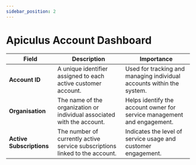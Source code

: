 ```yaml
---
sidebar_position: 2
---
```

# Apiculus Account Dashboard

| **Field**              | **Description**                                                             | **Importance**                                                              |
|------------------------|-----------------------------------------------------------------------------|------------------------------------------------------------------------------|
| **Account ID**         | A unique identifier assigned to each active customer account.              | Used for tracking and managing individual accounts within the system.       |
| **Organisation**       | The name of the organization or individual associated with the account.     | Helps identify the account owner for service management and engagement.     |
| **Active Subscriptions** | The number of currently active service subscriptions linked to the account. | Indicates the level of service usage and customer engagement.               |


